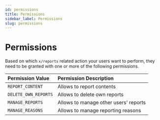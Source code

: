 ```yaml
---
id: permissions
title: Permissions
sidebar_label: Permissions
slug: permissions
---
```


# Permissions

Based on which `x/reports` related action your users want to perform, they need to be granted with one or more
of the following permissions.

| **Permission Value** | **Permission Description**            | 
|:---------------------|:--------------------------------------|
| `REPORT_CONTENT`     | Allows to report contents             |
| `DELETE_OWN_REPORTS` | Allows to delete own reports          |
| `MANAGE_REPORTS`     | Allows to manage other users' reports |
| `MANAGE_REASONS`     | Allows to manage reporting reasons    |